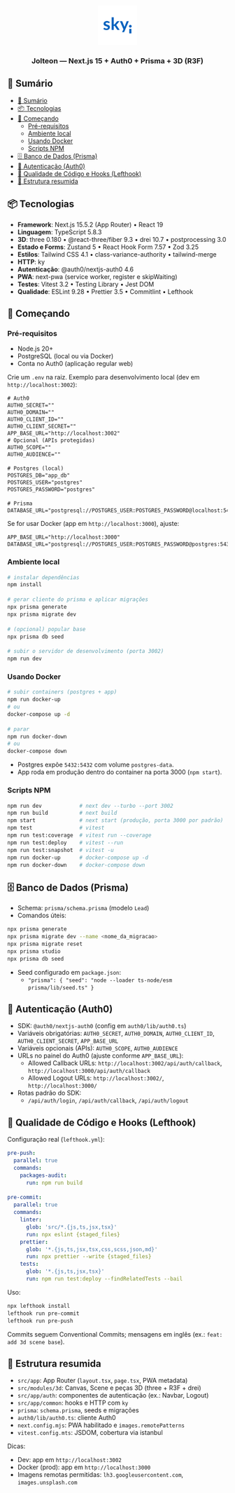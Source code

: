 <p align="center">
  <a href="" rel="noopener">
    <img width="90" height="90" src="./public/logo.png" alt="logo">
  </a>
</p>

<h3 align="center">Jolteon — Next.js 15 + Auth0 + Prisma + 3D (R3F)</h3>

## 📝 Sumário

- [📝 Sumário](#-sumário)
- [📦 Tecnologias ](#-tecnologias-)
- [🚀 Começando ](#-começando-)
  - [Pré-requisitos](#pré-requisitos)
  - [Ambiente local](#ambiente-local)
  - [Usando Docker](#usando-docker)
  - [Scripts NPM](#scripts-npm)
- [🗄️ Banco de Dados (Prisma)](#️-banco-de-dados-prisma)
- [🔐 Autenticação (Auth0)](#-autenticação-auth0)
- [🧰 Qualidade de Código e Hooks (Lefthook)](#-qualidade-de-código-e-hooks-lefthook)
- [🧩 Estrutura resumida ](#-estrutura-resumida-)

## 📦 Tecnologias <a name="tecnologias"></a>

- **Framework**: Next.js 15.5.2 (App Router) • React 19
- **Linguagem**: TypeScript 5.8.3
- **3D**: three 0.180 • @react-three/fiber 9.3 • drei 10.7 • postprocessing 3.0
- **Estado e Forms**: Zustand 5 • React Hook Form 7.57 • Zod 3.25
- **Estilos**: Tailwind CSS 4.1 • class-variance-authority • tailwind-merge
- **HTTP**: ky
- **Autenticação**: @auth0/nextjs-auth0 4.6
- **PWA**: next-pwa (service worker, register e skipWaiting)
- **Testes**: Vitest 3.2 • Testing Library • Jest DOM
- **Qualidade**: ESLint 9.28 • Prettier 3.5 • Commitlint • Lefthook

## 🚀 Começando <a name="começando"></a>

### Pré-requisitos

- Node.js 20+
- PostgreSQL (local ou via Docker)
- Conta no Auth0 (aplicação regular web)

Crie um `.env` na raiz. Exemplo para desenvolvimento local (dev em `http://localhost:3002`):

```env
# Auth0
AUTH0_SECRET=""
AUTH0_DOMAIN=""
AUTH0_CLIENT_ID=""
AUTH0_CLIENT_SECRET=""
APP_BASE_URL="http://localhost:3002"
# Opcional (APIs protegidas)
AUTH0_SCOPE=""
AUTH0_AUDIENCE=""

# Postgres (local)
POSTGRES_DB="app_db"
POSTGRES_USER="postgres"
POSTGRES_PASSWORD="postgres"

# Prisma
DATABASE_URL="postgresql://POSTGRES_USER:POSTGRES_PASSWORD@localhost:5432/POSTGRES_DB"
```

Se for usar Docker (app em `http://localhost:3000`), ajuste:

```env
APP_BASE_URL="http://localhost:3000"
DATABASE_URL="postgresql://POSTGRES_USER:POSTGRES_PASSWORD@postgres:5432/POSTGRES_DB"
```

### Ambiente local

```bash
# instalar dependências
npm install

# gerar cliente do prisma e aplicar migrações
npx prisma generate
npx prisma migrate dev

# (opcional) popular base
npx prisma db seed

# subir o servidor de desenvolvimento (porta 3002)
npm run dev
```

### Usando Docker

```bash
# subir containers (postgres + app)
npm run docker-up
# ou
docker-compose up -d

# parar
npm run docker-down
# ou
docker-compose down
```

- Postgres expõe `5432:5432` com volume `postgres-data`.
- App roda em produção dentro do container na porta 3000 (`npm start`).

### Scripts NPM

```bash
npm run dev            # next dev --turbo --port 3002
npm run build          # next build
npm start              # next start (produção, porta 3000 por padrão)
npm test               # vitest
npm run test:coverage  # vitest run --coverage
npm run test:deploy    # vitest --run
npm run test:snapshot  # vitest -u
npm run docker-up      # docker-compose up -d
npm run docker-down    # docker-compose down
```

## 🗄️ Banco de Dados (Prisma)

- Schema: `prisma/schema.prisma` (modelo `Lead`)
- Comandos úteis:

```bash
npx prisma generate
npx prisma migrate dev --name <nome_da_migracao>
npx prisma migrate reset
npx prisma studio
npx prisma db seed
```

- Seed configurado em `package.json`:
  - `"prisma": { "seed": "node --loader ts-node/esm prisma/lib/seed.ts" }`

## 🔐 Autenticação (Auth0)

- SDK: `@auth0/nextjs-auth0` (config em `auth0/lib/auth0.ts`)
- Variáveis obrigatórias: `AUTH0_SECRET`, `AUTH0_DOMAIN`, `AUTH0_CLIENT_ID`, `AUTH0_CLIENT_SECRET`, `APP_BASE_URL`
- Variáveis opcionais (APIs): `AUTH0_SCOPE`, `AUTH0_AUDIENCE`
- URLs no painel do Auth0 (ajuste conforme `APP_BASE_URL`):
  - Allowed Callback URLs: `http://localhost:3002/api/auth/callback`, `http://localhost:3000/api/auth/callback`
  - Allowed Logout URLs: `http://localhost:3002/`, `http://localhost:3000/`
- Rotas padrão do SDK:
  - `/api/auth/login`, `/api/auth/callback`, `/api/auth/logout`

## 🧰 Qualidade de Código e Hooks (Lefthook)

Configuração real (`lefthook.yml`):

```yaml
pre-push:
  parallel: true
  commands:
    packages-audit:
      run: npm run build

pre-commit:
  parallel: true
  commands:
    linter:
      glob: 'src/*.{js,ts,jsx,tsx}'
      run: npx eslint {staged_files}
    prettier:
      glob: '*.{js,ts,jsx,tsx,css,scss,json,md}'
      run: npx prettier --write {staged_files}
    tests:
      glob: '*.{js,ts,jsx,tsx}'
      run: npm run test:deploy --findRelatedTests --bail
```

Uso:

```bash
npx lefthook install
lefthook run pre-commit
lefthook run pre-push
```

Commits seguem Conventional Commits; mensagens em inglês (ex.: `feat: add 3d scene base`).

## 🧩 Estrutura resumida <a name="estrutura-resumida"></a>

- `src/app`: App Router (`layout.tsx`, `page.tsx`, PWA metadata)
- `src/modules/3d`: Canvas, Scene e peças 3D (three + R3F + drei)
- `src/app/auth`: componentes de autenticação (ex.: Navbar, Logout)
- `src/app/common`: hooks e HTTP com `ky`
- `prisma`: `schema.prisma`, seeds e migrações
- `auth0/lib/auth0.ts`: cliente Auth0
- `next.config.mjs`: PWA habilitado e `images.remotePatterns`
- `vitest.config.mts`: JSDOM, cobertura via istanbul

Dicas:

- Dev: app em `http://localhost:3002`
- Docker (prod): app em `http://localhost:3000`
- Imagens remotas permitidas: `lh3.googleusercontent.com`, `images.unsplash.com`
